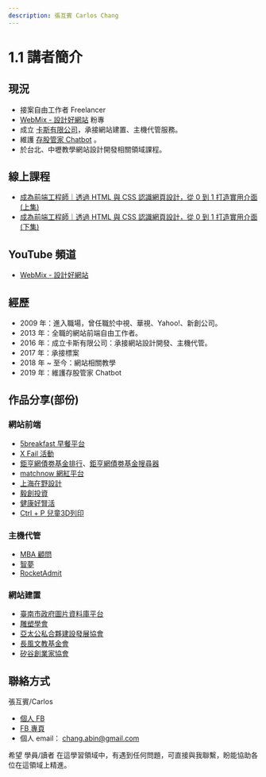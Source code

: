 ```yaml
---
description: 張互賓 Carlos Chang
---
```


# 1.1 講者簡介

## 現況

* 接案自由工作者 Freelancer
* [WebMix - 設計好網站](https://www.facebook.com/webmix.cc/) 粉專
* 成立 [卡斯有限公司](http://webmix.cc)，承接網站建置、主機代管服務。
* 維護 [存股管家 Chatbot](http://nav.cx/eXi3JQV) 。
* 於台北、中壢教學網站設計開發相關領域課程。



## 線上課程

* [成為前端工程師｜透過 HTML 與 CSS 認識網頁設計，從 0 到 1 打造實用介面 (上集)](https://www.tibame.com/course/1821)
* [成為前端工程師｜透過 HTML 與 CSS 認識網頁設計，從 0 到 1 打造實用介面 (下集)](https://www.tibame.com/course/2075)



## YouTube 頻道

* [WebMix - 設計好網站](https://www.youtube.com/channel/UCILKRkPAd5Dm0FhFbsFod-w)



## 經歷

* 2009 年：進入職場，曾任職於中視、華視、Yahoo!、新創公司。
* 2013 年：全職的網站前端自由工作者。
* 2016 年：成立卡斯有限公司：承接網站設計開發、主機代管。
* 2017 年：承接標案
* 2018 年 \~ 至今：網站相關教學
* 2019 年：維護存股管家 Chatbot

## 作品分享(部份)

### 網站前端

* [5breakfast 早餐平台 ](https://5breakfast.com)
* [X Fail 活動](http://xfail.tw)
* [鉅亨網債劵基金排行](https://fund.cnyes.com/Fixedincome/index.aspx)、[鉅亨網債劵基金搜尋器](https://fund.cnyes.com/Fixedincome/search.aspx)
* [matchnow 網紅平台](https://matchnow.co)
* [上海在野設計](http://www.zaiyedesign.com)
* [毅創投資](http://enspire.vc/zh/%E9%97%9C%E6%96%BC%E6%88%91%E5%80%91/)
* [健康好腎活](http://www.ckdlife.com.tw/index)
* [Ctrl + P 兒童3D列印](https://ctrl-p.tw)

### 主機代管

* [MBA 顧問](https://sabinahuang.com)
* [智夢](https://www.akadgroup.com)
* [RocketAdmit](https://rocketadmit.com)

### 網站建置

* [臺南市政府圖片資料庫平台](https://p.tainan.gov.tw)
* [雕塑學會](http://sculpture.org.tw)
* [亞太公私合夥建設發展協會](http://ppp.org.tw)
* [長風文教基金會](http://fairwindsfoundation.org)
* [矽谷創業家協會](https://sveat.org)

## 聯絡方式

張互賓/Carlos

* [個人 FB](https://www.facebook.com/hubin)
* [FB 專頁](https://www.facebook.com/webmix.cc/)
* 個人 email： chang.abin@gmail.com

希望 學員/讀者 在這學習領域中，有遇到任何問題，可直接與我聯繫，盼能協助各位在這領域上精進。

